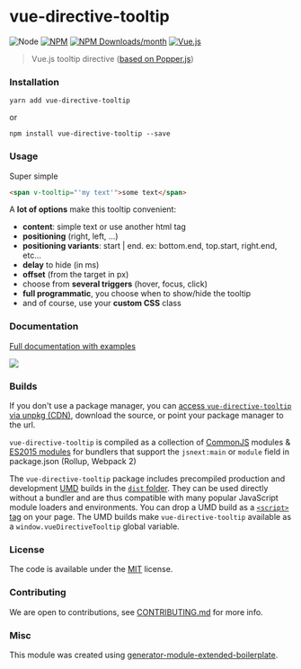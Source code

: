 # vue-directive-tooltip

![Node](https://img.shields.io/node/v/vue-directive-tooltip.svg?style=flat-square)
[![NPM](https://img.shields.io/npm/v/vue-directive-tooltip.svg?style=flat-square)](https://www.npmjs.com/package/vue-directive-tooltip)
[![NPM Downloads/month](https://img.shields.io/npm/dm/vue-directive-tooltip.svg?style=flat-square)](https://www.npmjs.com/package/vue-directive-tooltip)
[![Vue.js](https://img.shields.io/badge/vue-2-green.svg)](https://vuejs.org)

> Vue.js tooltip directive ([based on Popper.js](https://github.com/FezVrasta/popper.js))


### Installation

`yarn add vue-directive-tooltip`

or

`npm install vue-directive-tooltip --save`


### Usage

Super simple

```html
<span v-tooltip="'my text'">some text</span>
```

A **lot of options** make this tooltip convenient:

- **content**: simple text or use another html tag
- **positioning** (right, left, ...)
- **positioning variants**: start | end. ex: bottom.end, top.start, right.end, etc...
- **delay** to hide (in ms)
- **offset** (from the target in px)
- choose from **several triggers** (hover, focus, click)
- **full programmatic**, you choose when to show/hide the tooltip
- and of course, use your **custom CSS** class


### Documentation

[Full documentation with examples](https://hekigan.github.io/vue-directive-tooltip/)

[<img src="https://hekigan.github.io/vue-directive-tooltip/images/github-screenshot.jpg">](https://hekigan.github.io/vue-directive-tooltip/)

### Builds

If you don't use a package manager, you can [access `vue-directive-tooltip` via unpkg (CDN)](https://unpkg.com/vue-directive-tooltip/), download the source, or point your package manager to the url.

`vue-directive-tooltip` is compiled as a collection of [CommonJS](http://webpack.github.io/docs/commonjs.html) modules & [ES2015 modules](http://www.2ality.com/2014/09/es6-modules-final.html) for bundlers that support the `jsnext:main` or `module` field in package.json (Rollup, Webpack 2)

The `vue-directive-tooltip` package includes precompiled production and development [UMD](https://github.com/umdjs/umd) builds in the [`dist` folder](https://unpkg.com/vue-directive-tooltip/dist/). They can be used directly without a bundler and are thus compatible with many popular JavaScript module loaders and environments. You can drop a UMD build as a [`<script>` tag](https://unpkg.com/vue-directive-tooltip) on your page. The UMD builds make `vue-directive-tooltip` available as a `window.vueDirectiveTooltip` global variable.

### License

The code is available under the [MIT](LICENSE) license.

### Contributing

We are open to contributions, see [CONTRIBUTING.md](CONTRIBUTING.md) for more info.

### Misc

This module was created using [generator-module-extended-boilerplate](https://github.com/hekigan/generator-module-extended-boilerplate).
